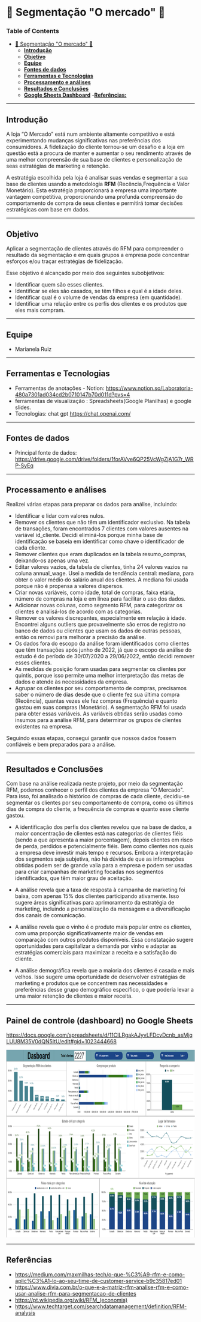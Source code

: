 
# 🥑 Segmentação "O mercado" 🥑

### **Table of Contents**
- [🥑 Segmentação "O mercado" 🥑](#-segmentacao-mercado)    
  - [**Introdução**](#introdução)
  - [**Objetivo**](#objetivo)
  - [**Equipe**](#equipe)
  - [**Fontes de dados**](#fonte-de-dados)
  - [**Ferramentas e Tecnologias**](#ferramentas-e-tecnologias)
  - [**Processamento e análises**](#rocessamento-e-análises)
  - [**Resultados e Conclusões**](#Resultados-e-Conclusões) 
  - [**Google Sheets Dashboard**](#google-sheets-dashboard)
  -[**Referências:**](#referências)
   

---

## **Introdução**

A loja “O Mercado” está num ambiente altamente competitivo e está experimentando mudanças significativas nas preferências dos consumidores. A fidelização do cliente tornou-se um desafio e a loja em questão está a procura de manter e aumentar o seu rendimento através de uma melhor compreensão de sua base de clientes e personalização de seas estratégias de marketing e retenção.

A estratégia escolhida pela loja é analisar suas vendas e segmentar a sua base de clientes usando a metodologia **RFM** (Recência,Frequência e Valor Monetário). Esta estratégia proporcionará a empresa uma importante vantagem competitiva, proporcionando uma profunda compreensão do comportamento de compra de seus clientes e permitirá tomar decisões estratégicas com base em dados.

---


## **Objetivo**

Aplicar a segmentação de clientes através do RFM para compreender o resultado da segmentação e em quais grupos a empresa pode concentrar esforços e/ou traçar estratégias de fidelização.

Esse objetivo é alcançado por meio dos seguintes subobjetivos:

- Identificar quem são esses clientes.
- Identificar se eles são casados, se têm filhos e qual é a idade deles.
- Identificar qual é o volume de vendas da empresa (em quantidade).
- Identificar uma relação entre os perfis dos clientes e os produtos que eles mais compram.


---

## **Equipe**

 - Marianela Ruiz
---

## **Ferramentas e Tecnologias**
- Ferramentas de anotações - Notion: https://www.notion.so/Laboratoria-480a7301ad034cd2b0710147b70d011d?pvs=4 
- ferramentas de visualização : Spreadsheets(Google Planilhas) e google slides.
- Tecnologias: chat gpt https://chat.openai.com/
---

## **Fontes de dados**
- Principal fonte de dados: https://drive.google.com/drive/folders/1forAVve6QP25VcWgZjA1G7r_WRP-SyEq

---

## **Processamento e análises**
Realizei várias etapas para preparar os dados para análise, incluindo:

- Identificar e lidar com valores nulos. 
- Remover os clientes que não têm um identificador exclusivo. Na tabela de transações, foram encontrados 7 clientes com valores ausentes na variável id_cliente. Decidi eliminá-los porque minha base de identificação se baseia em identificar como chave o identificador de cada cliente.
- Remover clientes que eram duplicados en la tabela resumo_compras, deixando-os apenas uma vez.
- Editar valores vazios, da tabela de clientes, tinha 24 valores vazios na coluna annual_wage. Usei a medida de tendência central: mediana, para obter o valor médio do salário anual dos clientes. A mediana foi usada porque não é propensa a valores dispersos.
- Criar novas variáveis, como idade, total de compras, faixa etária, número de compras na loja e em línea para facilitar o uso dos dados.
- Adicionar novas colunas, como segmento RFM, para categorizar os clientes e analisá-los de acordo com as categorias.
 - Remover os valores discrepantes, especialmente em relação à idade. Encontrei alguns outliers que provavelmente são erros de registro no banco de dados ou clientes que usam os dados de outras pessoas, então os removi para melhorar a precisão da análise.
- Os dados fora do escopo da análise foram identificados como clientes que têm transações após junho de 2022, já que o escopo da análise do estudo é do período de 30/07/2020 a 29/06/2022, então decidi remover esses clientes.
- As medidas de posição foram usadas para segmentar os clientes por quintis, porque isso permite uma melhor interpretação das metas de dados e atende às necessidades da empresa.
- Agrupar os clientes por seu comportamento de compras, precisamos saber o número de dias desde que o cliente fez sua última compra (Recência), quantas vezes ele fez compras (Frequência) e quanto gastou em suas compras (Monetário). A segmentação RFM foi usada para obter essas variáveis. As variáveis obtidas serão usadas como insumos para a análise RFM, para determinar os grupos de clientes existentes na empresa.


Seguindo essas etapas, consegui garantir que nossos dados fossem confiáveis e bem preparados para a análise.

---

## **Resultados e Conclusões**
 
Com base na análise realizada neste projeto, por meio da segmentação RFM, podemos conhecer o perfil dos clientes da empresa "O Mercado". Para isso, foi analisado o histórico de compras de cada cliente, decidiu-se segmentar os clientes por seu comportamento de compra, como os últimos dias de compra do cliente, a frequência de compras e quanto esse cliente gastou.

- A identificação dos perfis dos clientes revelou que na base de dados, a maior concentração de clientes está nas categorias de clientes fiéis (sendo a que apresenta a maior porcentagem), depois clientes em risco de perda, perdidos e potencialmente fiéis. Bem como clientes nos quais a empresa deve investir mais tempo e recursos. Embora a interpretação dos segmentos seja subjetiva, não há dúvida de que as informações obtidas podem ser de grande valia para a empresa e podem ser usadas para criar campanhas de marketing focadas nos segmentos identificados, que têm maior grau de aceitação.


- A análise revela que a taxa de resposta à campanha de marketing foi baixa, com apenas 15% dos clientes participando ativamente. Isso sugere áreas significativas para aprimoramento da estratégia de marketing, incluindo a personalização da mensagem e a diversificação dos canais de comunicação.
  
- A análise revela que o vinho é o produto mais popular entre os clientes, com uma proporção significativamente maior de vendas em comparação com outros produtos disponíveis. Essa constatação sugere oportunidades para capitalizar a demanda por vinho e adaptar as estratégias comerciais para maximizar a receita e a satisfação do cliente.

- A análise demográfica revela que a maioria dos clientes é casada e mais velhos. Isso sugere uma oportunidade de desenvolver estratégias de marketing e produtos que se concentrem nas necessidades e preferências desse grupo demográfico específico, o que poderia levar a uma maior retenção de clientes e maior receita.

---

## **Painel de controle (dashboard) no Google Sheets**

https://docs.google.com/spreadsheets/d/11CILRgakAJyvLFDcvDcnb_asMjqLUU8M35V0dQN5ItU/edit#gid=1023444668

<img src="img/img-dashboard.png" alt="Alt text" width="800" height="500">

---

## **Referências**
- https://medium.com/maxmilhas-tech/o-que-%C3%A9-rfm-e-como-aplic%C3%A1-lo-ao-seu-time-de-customer-service-b9c35817ed01
- https://www.divia.com.br/o-que-e-a-matriz-rfm-analise-rfm-e-como-usar-analise-rfm-para-segmentacao-de-clientes
- https://pt.wikipedia.org/wiki/RFM_(economia)
- https://www.techtarget.com/searchdatamanagement/definition/RFM-analysis